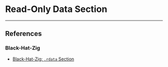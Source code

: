 # Read-Only Data Section


---
## References

### Black-Hat-Zig

- [Black-Hat-Zig: `.rdata` Section](https://black-hat-zig.cx330.tw/Basic-Payload-Management/Payload-Placement/dot_rdata/)